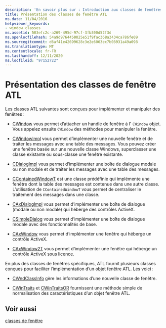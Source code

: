 ```yaml
---
description: 'En savoir plus sur : Introduction aux classes de fenêtres ATL'
title: Présentation des classes de fenêtre ATL
ms.date: 11/04/2016
helpviewer_keywords:
- window classes
ms.assetid: 503efc2c-a269-495d-97cf-3fb300d52f3d
ms.openlocfilehash: 54a9d9764450025e51f9fac368a3434ca786fe09
ms.sourcegitcommit: d6af41e42699628c3e2e6063ec7b03931a49a098
ms.translationtype: MT
ms.contentlocale: fr-FR
ms.lasthandoff: 12/11/2020
ms.locfileid: "97152722"
---
```

# <a name="introduction-to-atl-window-classes"></a>Présentation des classes de fenêtre ATL

Les classes ATL suivantes sont conçues pour implémenter et manipuler des fenêtres :

- [CWindow](../atl/reference/cwindow-class.md) vous permet d’attacher un handle de fenêtre à l' `CWindow` objet. Vous appelez ensuite `CWindow` des méthodes pour manipuler la fenêtre.

- [CWindowImpl](../atl/reference/cwindowimpl-class.md) vous permet d’implémenter une nouvelle fenêtre et de traiter les messages avec une table des messages. Vous pouvez créer une fenêtre basée sur une nouvelle classe Windows, superclasser une classe existante ou sous-classe une fenêtre existante.

- [CDialogImpl](../atl/reference/cdialogimpl-class.md) vous permet d’implémenter une boîte de dialogue modale ou non modale et de traiter les messages avec une table des messages.

- [CContainedWindowT](../atl/reference/ccontainedwindowt-class.md) est une classe prédéfinie qui implémente une fenêtre dont la table des messages est contenue dans une autre classe. L’utilisation de `CContainedWindowT` vous permet de centraliser le traitement des messages dans une classe.

- [CAxDialogImpl](../atl/reference/caxdialogimpl-class.md) vous permet d’implémenter une boîte de dialogue (modale ou non modale) qui héberge des contrôles ActiveX.

- [CSimpleDialog](../atl/reference/csimpledialog-class.md) vous permet d’implémenter une boîte de dialogue modale avec des fonctionnalités de base.

- [CAxWindow](../atl/reference/caxwindow-class.md) vous permet d’implémenter une fenêtre qui héberge un contrôle ActiveX.

- [CAxWindow2T](../atl/reference/caxwindow2t-class.md) vous permet d’implémenter une fenêtre qui héberge un contrôle ActiveX sous licence.

En plus des classes de fenêtres spécifiques, ATL fournit plusieurs classes conçues pour faciliter l’implémentation d’un objet fenêtre ATL. Les voici :

- [CWndClassInfo](../atl/reference/cwndclassinfo-class.md) gère les informations d’une nouvelle classe de fenêtre.

- [CWinTraits](../atl/reference/cwintraits-class.md) et [CWinTraitsOR](../atl/reference/cwintraitsor-class.md) fournissent une méthode simple de normalisation des caractéristiques d’un objet fenêtre ATL.

## <a name="see-also"></a>Voir aussi

[classes de fenêtre](../atl/atl-window-classes.md)
